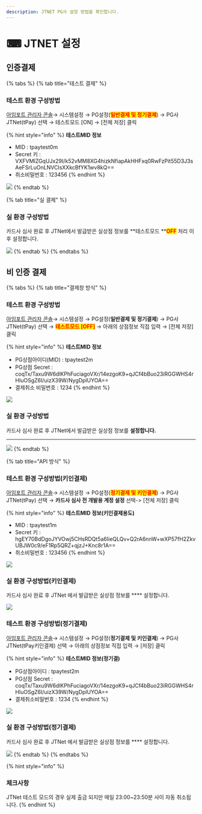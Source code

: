 ```yaml
---
description: JTNET PG사 설정 방법을 확인합니다.
---
```


# ⌨ JTNET 설정

## 인증결제

{% tabs %}
{% tab title="테스트 결제" %}
### 테스트 환경 구성방법

[아임포트 관리자 콘솔](https://admin.iamport.kr/)→ 시스템설정 → PG설정(<mark style="color:red;">**일반결제 및 정기결제**</mark>) → PG사 JTNet(tPay) 선택 → 테스트모드 \[ON] → \[전체 저장] 클릭



{% hint style="info" %}
**테스트MID 정보**

* MID : tpaytest0m&#x20;
* Secret 키 : VXFVMIZGqUJx29I/k52vMM8XG4hizkNfiapAkHHFxq0RwFzPit55D3J3sAeFSrLuOnLNVCIsXXkcBfYK1wv8kQ==&#x20;
* 취소비밀번호 : 123456
{% endhint %}



![](<../../../.gitbook/assets/image (20) (1) (1) (1) (1).png>)
{% endtab %}

{% tab title="실 결제" %}
### **실** 환경 구성방법

카드사 심사 완료 후 JTNet에서 발급받은 실상점 정보를 **테스트모드 **<mark style="color:red;">**OFF**</mark> 처리 이후 설정합니다.



![](<../../../.gitbook/assets/image (16) (2).png>)
{% endtab %}
{% endtabs %}

## 비 인증 결제&#x20;

{% tabs %}
{% tab title="결제창 방식" %}
### 테스트 환경 구성방법

[아임포트 관리자 콘솔](https://admin.iamport.kr/)→ 시스템설정 → PG설정(**일반결제 및 정기결제**) → PG사 JTNet(tPay) 선택 → <mark style="color:red;">**테스트모드 \[OFF]**</mark> → 아래의 상점정보 직접 입력 → \[전체 저장] 클릭



{% hint style="info" %}
**테스트MID 정보**

* PG상점아이디(MID) : tpaytest2m
* PG상점 Secret : coqTx/Taxu9W6dlKPhFuciagoVXr/14ezgoK9+qJCf4bBuo23iRGGWHS4rHIuOSgZ6I/uizX39W/NygDplUYOA==
* 결제취소 비밀번호 : 1234
{% endhint %}



![](<../../../.gitbook/assets/image (24) (1) (1).png>)

### **실** 환경 구성방법

카드사 심사 완료 후 JTNet에서 발급받은 실상점 정보를 **설정합니다.**

****

![](<../../../.gitbook/assets/image (22) (2) (1).png>)
{% endtab %}

{% tab title="API 방식" %}
### 테스트 환경 구성방법(키인결제)

[아임포트 관리자 콘솔](https://admin.iamport.kr/)→ 시스템설정 → PG설정(<mark style="color:red;">**정기결제 및 키인결제**</mark>) → PG사 JTNet(tPay) 선택 → **카드사 심사 전 개발용 계정 설정** 선택-> \[전체 저장] 클릭



{% hint style="info" %}
**테스트MID 정보(키인결제용도)**

* MID : tpaytest1m &#x20;
* Secret 키 : hgEY70BdDgoJYVOwj5CHsRDQt5a6IieQLQv+Q2rA6nnW+wXP57fH2ZkvUBJW0c9/eF1Rp5QRZ+qjzJ+Knc8r1A==&#x20;
* 취소비밀번호 : 123456
{% endhint %}



![](<../../../.gitbook/assets/image (27) (1) (1) (1) (1).png>)

### 실  환경 구성방법(키인결제)

카드사 심사 완료 후 JTNet 에서 발급받은 실상점 정보를 **** 설정합니다.



![](<../../../.gitbook/assets/image (7) (1).png>)

### 테스트 환경 구성방법(**정기결제**)

[아임포트 관리자 콘솔](https://admin.iamport.kr/)→ 시스템설정 → PG설정(**정기결제 및 키인결제**) → PG사 JTNet(tPay키인결제) 선택 → 아래의 상점정보 직접 입력 → \[저장] 클릭



{% hint style="info" %}
**테스트MID 정보(정기결)**

* PG상점아이디 : tpaytest2m
* PG상점 Secret : coqTx/Taxu9W6dlKPhFuciagoVXr/14ezgoK9+qJCf4bBuo23iRGGWHS4rHIuOSgZ6I/uizX39W/NygDplUYOA==
* 결제취소비밀번호 : 1234
{% endhint %}



![](<../../../.gitbook/assets/image (12) (2).png>)

### 실  환경 구성방법(정기결제)

카드사 심사 완료 후 JTNet 에서 발급받은 실상점 정보를 **** 설정합니다.



![](<../../../.gitbook/assets/image (6) (1) (1).png>)
{% endtab %}
{% endtabs %}



{% hint style="info" %}
### **체크사항**

JTNet 테스트 모드의 경우 실제 출금 되지만 매일 23:00\~23:50분 사이 자동 취소됩니다.
{% endhint %}

